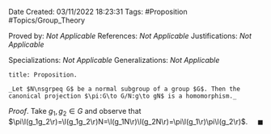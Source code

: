 <div class="topSpace"></div>

Date Created: 03/11/2022 18:23:31
Tags: #Proposition #Topics/Group_Theory

Proved by: _Not Applicable_
References: _Not Applicable_
Justifications: _Not Applicable_

Specializations: _Not Applicable_
Generalizations: _Not Applicable_

``` ad-Proposition
title: Proposition.

_Let $N\nsgrpeq G$ be a normal subgroup of a group $G$. Then the canonical projection $\pi:G\to G/N:g\to gN$ is a homomorphism._

```

_Proof_. Take $g_1,g_2\in G$ and observe that $\pi\l(g_1g_2\r)=\l(g_1g_2\r)N=\l(g_1N\r)\l(g_2N\r)=\pi\l(g_1\r)\pi\l(g_2\r)$.<span style="float:right;">$\blacksquare$</span>

